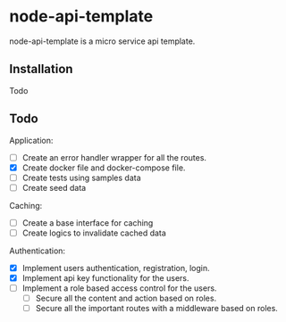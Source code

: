 # node-api-template

node-api-template is a micro service api template.

## Installation

Todo

## Todo

Application:
- [ ] Create an error handler wrapper for all the routes.
- [x] Create docker file and docker-compose file.
- [ ] Create tests using samples data
- [ ] Create seed data

Caching:
- [ ] Create a base interface for caching
- [ ] Create logics to invalidate cached data

Authentication:
- [x] Implement users authentication, registration, login.
- [x] Implement api key functionality for the users.
- [ ] Implement a role based access control for the users.
  - [ ] Secure all the content and action based on roles.
  - [ ] Secure all the important routes with a middleware based on roles.
